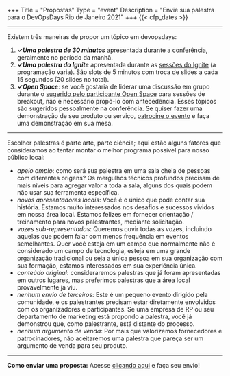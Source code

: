 +++
Title = "Propostas"
Type = "event"
Description = "Envie sua palestra para o DevOpsDays Rio de Janeiro 2021"
+++
  {{< cfp_dates >}}

<hr>

Existem três maneiras de propor um tópico em devopsdays:
<ol>
  <li><strong>✓<em>Uma palestra de 30 minutos</em></strong> apresentada durante a conferência, geralmente no período da manhã. </li>
  <li><strong>✓<em>Uma palestra do Ignite</em></strong> apresentada durante as <a href="/pages/ignite-talks-format">sessões do Ignite</a> (a programação varia). São slots de 5 minutos com troca de slides a cada 15 segundos (20 slides no total). </li>
  <li><strong>✓<em>Open Space</em></strong>: se você gostaria de liderar uma discussão em grupo durante o <a href="/pages/open-space-format">sugerido pelo participante Open Space</a> para sessões de breakout, não é necessário propô-lo com antecedência. Esses tópicos são sugeridos pessoalmente na conferência. Se quiser fazer uma demonstração de seu produto ou serviço, <a href="../sponsor">patrocine o evento</a> e faça uma demonstração em sua mesa.
</ol>

<hr>

Escolher palestras é parte arte, parte ciência; aqui estão alguns fatores que consideramos ao tentar montar o melhor programa possível para nosso público local:

- _apelo amplo_: como será sua palestra em uma sala cheia de pessoas com diferentes origens? Os mergulhos técnicos profundos precisam de mais níveis para agregar valor a toda a sala, alguns dos quais podem não usar sua ferramenta específica.
- _novos apresentadores locais_: Você é o único que pode contar sua história. Estamos muito interessados ​​nos desafios e sucessos vividos em nossa área local. Estamos felizes em fornecer orientação / treinamento para novos palestrantes, mediante solicitação.
- _vozes sub-representadas_: Queremos ouvir todas as vozes, incluindo aquelas que podem falar com menos frequência em eventos semelhantes. Quer você esteja em um campo que normalmente não é considerado um campo de tecnologia, esteja em uma grande organização tradicional ou seja a única pessoa em sua organização com sua formação, estamos interessados ​​em sua experiência única.
- _conteúdo original_: consideraremos palestras que já foram apresentadas em outros lugares, mas preferimos palestras que a área local provavelmente já viu.
- _nenhum envio de terceiros_: Este é um pequeno evento dirigido pela comunidade, e os palestrantes precisam estar diretamente envolvidos com os organizadores e participantes. Se uma empresa de RP ou seu departamento de marketing está propondo a palestra, você já demonstrou que, como palestrante, está distante do processo.
- _nenhum argumento de venda_: Por mais que valorizemos fornecedores e patrocinadores, não aceitaremos uma palestra que pareça ser um argumento de venda para seu produto.

<hr>

<strong> Como enviar uma proposta:</strong> Acesse <a href="https://www.papercall.io/devopsdaysrio2021">clicando aqui</a> e faça seu envio!